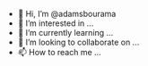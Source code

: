 - 👋 Hi, I’m @adamsbourama
- 👀 I’m interested in ...
- 🌱 I’m currently learning ...
- 💞️ I’m looking to collaborate on ...
- 📫 How to reach me ...

<!---
adamsbourama/adamsbourama is a ✨ special ✨ repository because its `README.md` (this file) appears on your GitHub profile.
You can click the Preview link to take a look at your changes.
--->
